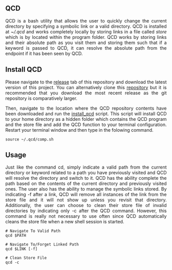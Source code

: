 ## QCD

<p align="justify">
QCD is a bash utility that allows the user to quickly change the current directory by specifying a symbolic link or a valid directory. QCD is installed at <i>~/.qcd</i> and works completely locally by storing links in a file called <i>store</i> which is by located within the program folder. QCD works by storing links and their absolute path as you visit them and storing them such that if a keyword is passed to QCD, it can resolve the absolute path from the endpoint if it has been seen by QCD.
</p>

## Install QCD

<p align="justify">
Please navigate to the <a href="https://github.com/nalinahuja22/qcd/releases">release</a> tab of this repository and download the latest version of this project. You can alternatively clone this <a href="https://github.com/nalinahuja22/qcd">repository</a> but it is recommended that you download the most recent release as the git repository is comparatively larger.
</p>

<p align="justify">
Then, navigate to the location where the QCD repository contents have been downloaded and run the <a href="https://github.com/nalinahuja22/qcd/blob/master/install_qcd">install_qcd</a> script. This script will install QCD to your home directory as a hidden folder which contains the QCD program and the store file and add the QCD function to your terminal configuration. Restart your terminal window and then type in the folowing command.

```
source ~/.qcd/comp.sh
```
</p>

## Usage

<p align="justify">
Just like the command cd, simply indicate a valid path from the current directory or keyword related to a path you have previously visited and QCD will resolve the directory and switch to it. QCD has the ability complete the path based on the contents of the current directory and previously visited ones. The user also has the ability to manage the symbolic links stored. By indicating -f after a link, QCD will remove all instances of the link from the store file and it will not show up unless you revisit that directory. Additionally, the user can choose to clean their store file of invalid directories by indicating only -c after the QCD command. However, this command is really not necessary to use often since QCD automatically cleans the store file when a new shell session is started.
</p>

```
# Navigate To Valid Path
qcd $PATH

# Navigate To/Forget Linked Path
qcd $LINK [-f]

# Clean Store File
qcd -c
```
